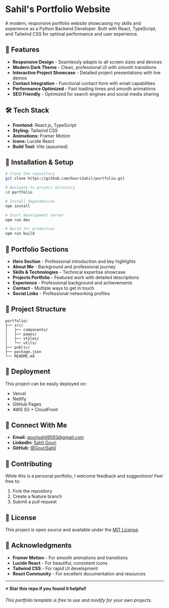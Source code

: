 # Sahil's Portfolio Website

A modern, responsive portfolio website showcasing my skills and experience as a Python Backend Developer. Built with React, TypeScript, and Tailwind CSS for optimal performance and user experience.

## 🚀 Features

- **Responsive Design** - Seamlessly adapts to all screen sizes and devices
- **Modern Dark Theme** - Clean, professional UI with smooth transitions
- **Interactive Project Showcase** - Detailed project presentations with live demos
- **Contact Integration** - Functional contact form with email capabilities
- **Performance Optimized** - Fast loading times and smooth animations
- **SEO Friendly** - Optimized for search engines and social media sharing

## 🛠️ Tech Stack

- **Frontend:** React.js, TypeScript
- **Styling:** Tailwind CSS
- **Animations:** Framer Motion
- **Icons:** Lucide React
- **Build Tool:** Vite (assumed)

## 🔧 Installation & Setup

```bash
# Clone the repository
git clone https://github.com/GouriSahil/portfolio.git

# Navigate to project directory
cd portfolio

# Install dependencies
npm install

# Start development server
npm run dev

# Build for production
npm run build
```

## 🌟 Portfolio Sections

- **Hero Section** - Professional introduction and key highlights
- **About Me** - Background and professional journey
- **Skills & Technologies** - Technical expertise showcase
- **Projects Portfolio** - Featured work with detailed descriptions
- **Experience** - Professional background and achievements
- **Contact** - Multiple ways to get in touch
- **Social Links** - Professional networking profiles

## 📂 Project Structure

```
portfolio/
├── src/
│   ├── components/
│   ├── pages/
│   ├── styles/
│   └── utils/
├── public/
├── package.json
└── README.md
```

## 🚀 Deployment

This project can be easily deployed on:
- Vercel
- Netlify
- GitHub Pages
- AWS S3 + CloudFront

## 📱 Connect With Me

- **Email:** [gourisahil9593@gmail.com](mailto:gourisahil9593@gmail.com)
- **LinkedIn:** [Sahil Gouri](https://linkedin.com/in/sahil-gouri)
- **GitHub:** [@GouriSahil](https://github.com/GouriSahil)


## 🤝 Contributing

While this is a personal portfolio, I welcome feedback and suggestions! Feel free to:
1. Fork the repository
2. Create a feature branch
3. Submit a pull request

## 📄 License

This project is open source and available under the [MIT License](LICENSE).

## 🙏 Acknowledgments

- **Framer Motion** - For smooth animations and transitions
- **Lucide React** - For beautiful, consistent icons
- **Tailwind CSS** - For rapid UI development
- **React Community** - For excellent documentation and resources

---

**⭐ Star this repo if you found it helpful!**

*This portfolio template is free to use and modify for your own projects.*